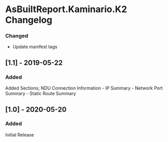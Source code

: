 # AsBuiltReport.Kaminario.K2 Changelog

### Changed
- Update manifest tags

## [1.1] - 2019-05-22
### Added
Added Sections;
    NDU
    Connection Information
    - IP Summary
    - Network Port Summary
    - Static Route Summary
## [1.0] - 2020-05-20
### Added
Initial Release